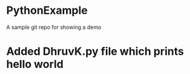 # PythonExample
 A sample git repo for showing a demo
# Added DhruvK.py file which prints hello world
